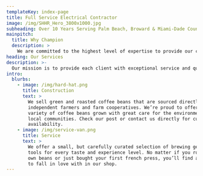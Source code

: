 ```yaml
---
templateKey: index-page
title: Full Service Electrical Contractor
image: /img/SHHR_Hero_3800x1000.jpg
subheading: Over 10 Years Serving Palm Beach, Broward & Miami-Dade Counties
mainpitch:
  title: Why Champion
  description: >
    We are committed to the highest level of expertise to provide our clients with a full range of electrical contracting services.  Our goal is to provide professional services that exceed every client’s expectations. We seek to apply our expertise in our industry to bring value to all of our projects. 
heading: Our Services
description: >-
  Our mission is to provide each client with exceptional service and quality workmanship. Our company is committed to exceeding our customer’s expectations through insightful value engineering, quality installation and proper management - we are able to add value for our customers by using our skill sets to work within strict budgetary and time constraints.
intro:
  blurbs:
    - image: /img/hard-hat.png
      title: Construction
      text: >
        We sell green and roasted coffee beans that are sourced directly from
        independent farmers and farm cooperatives. We’re proud to offer a
        variety of coffee beans grown with great care for the environment and
        local communities. Check our post or contact us directly for current
        availability.
    - image: /img/service-van.png
      title: Service
      text: >
        We offer a small, but carefully curated selection of brewing gear and
        tools for every taste and experience level. No matter if you roast your
        own beans or just bought your first french press, you’ll find a gadget
        to fall in love with in our shop.
---
```

